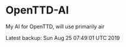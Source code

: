 # OpenTTD-AI
My AI for OpenTTD, will use primarily air

Latest backup: Sun Aug 25 07:49:01 UTC 2019
